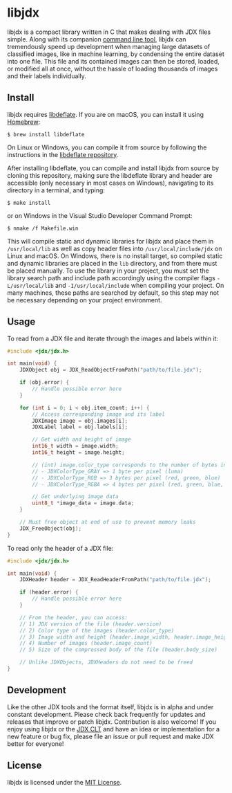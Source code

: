 # libjdx

libjdx is a compact library written in C that makes dealing with JDX files simple. Along with its companion [command line tool](https://github.com/jeffreycshelton/jdx-clt), libjdx can tremendously speed up development when managing large datasets of classified images, like in machine learning, by condensing the entire dataset into one file. This file and its contained images can then be stored, loaded, or modified all at once, without the hassle of loading thousands of images and their labels individually.

## Install

libjdx requires [libdeflate](https://github.com/ebiggers/libdeflate). If you are on macOS, you can install it using [Homebrew](https://brew.sh):

`$ brew install libdeflate`

On Linux or Windows, you can compile it from source by following the instructions in the [libdeflate repository](https://github.com/ebiggers/libdeflate).

After installing libdeflate, you can compile and install libjdx from source by cloning this repository, making sure the libdeflate library and header are accessible (only necessary in most cases on Windows), navigating to its directory in a terminal, and typing:

`$ make install`

or on Windows in the Visual Studio Developer Command Prompt:

`$ nmake /f Makefile.win`

This will compile static and dynamic libraries for libjdx and place them in `/usr/local/lib` as well as copy header files into `/usr/local/include/jdx` on Linux and macOS. On Windows, there is no install target, so compiled static and dynamic libraries are placed in the `lib` directory, and from there must be placed manually. To use the library in your project, you must set the library search path and include path accordingly using the compiler flags `-L/usr/local/lib` and `-I/usr/local/include` when compiling your project. On many machines, these paths are searched by default, so this step may not be necessary depending on your project environment.

## Usage

To read from a JDX file and iterate through the images and labels within it:

```c
#include <jdx/jdx.h>

int main(void) {
    JDXObject obj = JDX_ReadObjectFromPath("path/to/file.jdx");

    if (obj.error) {
        // Handle possible error here
    }

    for (int i = 0; i < obj.item_count; i++) {
        // Access corresponding image and its label
        JDXImage image = obj.images[i];
        JDXLabel label = obj.labels[i];

        // Get width and height of image
        int16_t width = image.width;
        int16_t height = image.height;

        // (int) image.color_type corresponds to the number of bytes in each pixel:
        // - JDXColorType_GRAY => 1 byte per pixel (luma)
        // - JDXColorType_RGB => 3 bytes per pixel (red, green, blue)
        // - JDXColorType_RGBA => 4 bytes per pixel (red, green, blue, alpha)

        // Get underlying image data
        uint8_t *image_data = image.data;
    }

    // Must free object at end of use to prevent memory leaks
    JDX_FreeObject(obj);
}
```

To read only the header of a JDX file:

```c
#include <jdx/jdx.h>

int main(void) {
    JDXHeader header = JDX_ReadHeaderFromPath("path/to/file.jdx");

    if (header.error) {
        // Handle possible error here
    }

    // From the header, you can access:
    // 1) JDX version of the file (header.version)
    // 2) Color type of the images (header.color_type)
    // 3) Image width and height (header.image_width, header.image_height)
    // 4) Number of images (header.image_count)
    // 5) Size of the compressed body of the file (header.body_size)

    // Unlike JDXObjects, JDXHeaders do not need to be freed
}
```

## Development

Like the other JDX tools and the format itself, libjdx is in alpha and under constant development. Please check back frequently for updates and releases that improve or patch libjdx. Contribution is also welcome! If you enjoy using libjdx or the [JDX CLT](https://github.com/jeffreycshelton/jdx-clt) and have an idea or implementation for a new feature or bug fix, please file an issue or pull request and make JDX better for everyone!

## License

libjdx is licensed under the [MIT License](LICENSE).